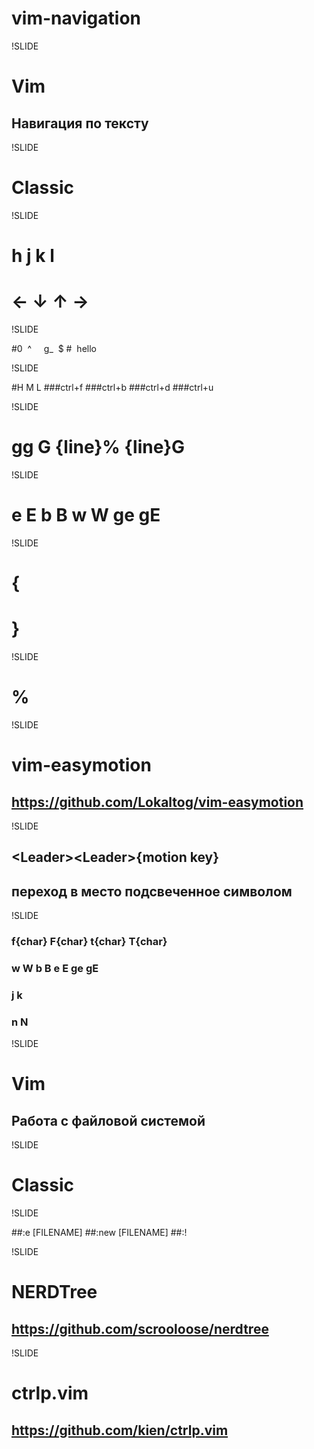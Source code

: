 # vim-navigation

!SLIDE

# Vim

## Навигация по тексту

!SLIDE

# Classic

!SLIDE

# h j k l
# &larr; &darr; &uarr; &rarr;

!SLIDE

#0&nbsp;&nbsp;^&nbsp;&nbsp;&nbsp;&nbsp;&nbsp;g_ &nbsp;$
#&nbsp;&nbsp;hello&nbsp;&nbsp;       

!SLIDE

#H M L
###ctrl+f
###ctrl+b
###ctrl+d
###ctrl+u

!SLIDE

# gg G {line}% {line}G

!SLIDE

# e E b B w W ge gE

!SLIDE

# {
# }

!SLIDE

# %

!SLIDE

# vim-easymotion
## https://github.com/Lokaltog/vim-easymotion

!SLIDE

## &lt;Leader&gt;&lt;Leader&gt;{motion key}
## переход в место подсвеченное символом 

!SLIDE

### f{char} F{char} t{char} T{char}
### w W b B e E ge gE
### j k
### n N

!SLIDE

# Vim

## Работа с файловой системой

!SLIDE

# Classic

!SLIDE

##:e [FILENAME]
##:new [FILENAME]
##:!

!SLIDE

# NERDTree
## https://github.com/scrooloose/nerdtree

!SLIDE

# ctrlp.vim
## https://github.com/kien/ctrlp.vim
